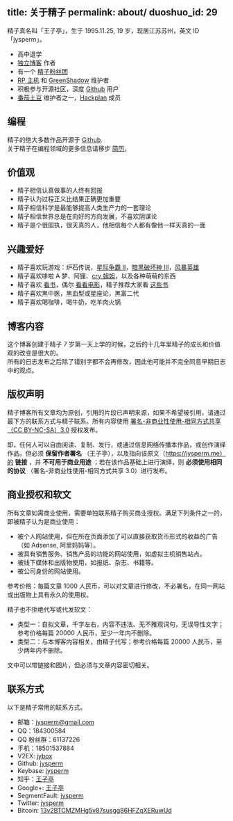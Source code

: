 title: 关于精子
permalink: about/
duoshuo_id: 29
---

精子真名叫「王子亭」，生于 1995.11.25, 19 岁，现居江苏苏州，英文 ID 「jysperm」。

* 高中退学
* [独立博客](https://jysperm.me) 作者
* 有一个 [精子粉丝团](https://jybox.net)
* [RP 主机](http://rpvhost.net) 和 [GreenShadow](http://greenshadow.net) 维护者
* 积极参与开源社区，深度 [Github](https://github.com) 用户
* [番茄土豆](https://pomotodo.com) 维护者之一，[Hackplan](http://hackplan.com/) 成员

## 编程
精子的绝大多数作品开源于 [Github](https://github.com/jysperm).  
关于精子在编程领域的更多信息请移步 [简历](http://jysperm.me/profile)。  

## 价值观

* 精子相信认真做事的人终有回报
* 精子认为过程正义比结果正确更加重要
* 精子相信科学是最能够提高人类生产力的一套理论
* 精子相信世界总是在向好的方向发展，不喜欢阴谋论
* 精子是个很固执，很天真的人，他相信每个人都有像他一样天真的一面

## 兴趣爱好

* 精子喜欢玩游戏：炉石传说，[星际争霸 Ⅱ](http://www.battlenet.com.cn/sc2/zh/profile/2652667/1/%E7%B2%BE%E8%8B%B1%E7%8E%8B%E5%AD%90/)，[暗黑破坏神 Ⅲ](http://tw.battle.net/d3/zh/profile/%E7%8E%8B%E5%AD%90%E4%BA%AD-3125/hero/29124274)，[风暴英雄](http://fb.tuwan.com/fblx/personal.html?playername=%E7%B2%BE%E8%8B%B1%E7%8E%8B%E5%AD%90%235202)
* 精子喜欢哆啦 A 梦、阿狸、[cry 姐姐](http://www.guokr.com/i/1872381934/)，以及各种萌萌的东西
* 精子喜欢 [看书](http://book.douban.com/people/jyprince/collect)，偶尔 [看看电影](http://movie.douban.com/people/jyprince/collect)，精子推荐大家看 [这些书](/booklist)
* 精子喜欢黑中医，黑血型或星座论，黑富二代
* 精子喜欢喝咖啡，喝牛奶，吃羊肉火锅

## 博客内容
这个博客创建于精子 7 岁第一天上学的时候，之后的十几年里精子的成长和价值观的改变是很大的。  
所有的日志发布之后除了错别字都不会再修改，因此他可能并不完全同意早期日志中的观点。

<a id='licence'></a>
## 版权声明

精子博客所有文章均为原创，引用的片段已声明来源，如果不希望被引用，请通过最下方的联系方式与精子联系。所有内容使用 [署名-非商业性使用-相同方式共享（CC BY-NC-SA）3.0](http://creativecommons.org/licenses/by-nc-sa/3.0/cn/) 授权发布。

即，任何人可以自由阅读、复制、发行，或通过信息网络传播本作品，或创作演绎作品。但必须 **保留作者署名** （王子亭），以及指向该原文（https://jysperm.me）的 **链接** ，并 **不可用于商业用途** ；若在该作品基础上进行演绎，则 **必须使用相同的协议** （署名-非商业性使用-相同方式共享 3.0）进行发布。

## 商业授权和软文
所有文章如需商业使用，需要单独联系精子购买商业授权。满足下列条件之一的，即被精子认为是商业使用：

* 被个人网站使用，但在所在页面添加了可以直接获取货币形式的收益的广告（如 Adsense, 阿里妈妈等）。
* 被具有销售服务、销售产品的功能的网站使用，如虚拟主机销售站点。
* 被线下媒体和出版物使用，如报纸、杂志、书籍等。
* 被公司身份的网站使用。

参考价格：每篇文章 1000 人民币，可以对文章进行修改，不必署名，在同一网站或出版物上具有永久的使用权。

精子也不拒绝代写或代发软文：

* 类型一：自拟文章，千字左右，内容不违法、无不雅观词句，无误导性文字；参考价格每篇 20000 人民币，至少一年内不删除。
* 类型二：与本博客内容相关，由精子代写；参考价格每篇 20000 人民币，至少两年内不删除。

文中可以带链接和图片，但必须与文章内容密切相关。

## 联系方式
以下是精子常用的联系方式。

* 邮箱：jysperm@gmail.com
* QQ：184300584
* QQ 粉丝群：61137226
* 手机：18501537884
* V2EX: [jybox](https://www.v2ex.com/member/jybox)
* Github: [jysperm](https://github.com/jysperm)
* Keybase: [jysperm](https://keybase.io/jysperm)
* 知乎：[王子亭](http://www.zhihu.com/people/jysperm)
* Google+: [王子亭](https://plus.google.com/+王子亭jysperm/)
* SegmentFault: [jysperm](http://segmentfault.com/u/jysperm)
* Twitter: [jysperm](https://twitter.com/jysperm)
* Bitcoin: [13v2BTCMZMHg5v87susgg86HFZqXERuwUd](https://blockchain.info/address/13v2BTCMZMHg5v87susgg86HFZqXERuwUd)
